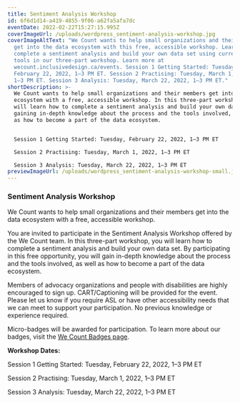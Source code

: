 ```yaml
---
title: Sentiment Analysis Workshop
id: 6f6d1d14-a419-4855-9f06-a62fa5afa7dc
eventDate: 2022-02-22T15:27:15.995Z
coverImageUrl: /uploads/wordpress_sentiment-analysis-workshop.jpg
coverImageAltText: "We Count wants to help small organizations and their members
  get into the data ecosystem with this free, accessible workshop. Learn how to
  complete a sentiment analysis and build your own data set using current data
  tools in our three-part workshop. Learn more at
  wecount.inclusivedesign.ca/events. Session 1 Getting Started: Tuesday,
  February 22, 2022, 1–3 PM ET. Session 2 Practising: Tuesday, March 1, 2022,
  1–3 PM ET. Session 3 Analysis: Tuesday, March 22, 2022, 1–3 PM ET."
shortDescription: >-
  We Count wants to help small organizations and their members get into the data
  ecosystem with a free, accessible workshop. In this three-part workshop, you
  will learn how to complete a sentiment analysis and build your own data set,
  gaining in-depth knowledge about the process and the tools involved, as well
  as how to become a part of the data ecosystem. 


  Session 1 Getting Started: Tuesday, February 22, 2022, 1–3 PM ET

  Session 2 Practising: Tuesday, March 1, 2022, 1–3 PM ET

  Session 3 Analysis: Tuesday, March 22, 2022, 1–3 PM ET
previewImageUrl: /uploads/wordpress_sentiment-analysis-workshop-small.jpg
---
```

### Sentiment Analysis Workshop

We Count wants to help small organizations and their members get into the data ecosystem with a free, accessible workshop. 

You are invited to participate in the Sentiment Analysis Workshop offered by the We Count team. In this three-part workshop, you will learn how to complete a sentiment analysis and build your own data set. By participating in this free opportunity, you will gain in-depth knowledge about the process and the tools involved, as well as how to become a part of the data ecosystem. 

Members of advocacy organizations and people with disabilities are highly encouraged to sign up. CART/Captioning will be provided for the event. Please let us know if you require ASL or have other accessibility needs that we can meet to support your participation. No previous knowledge or experience required.

Micro-badges will be awarded for participation. To learn more about our badges, visit the [We Count Badges page](https://wecount.inclusivedesign.ca/badges/)[](https://wecount.inclusivedesign.ca/badges/). 

**Workshop Dates:**

Session 1 Getting Started: Tuesday, February 22, 2022, 1–3 PM ET

Session 2 Practising: Tuesday, March 1, 2022, 1–3 PM ET

Session 3 Analysis: Tuesday, March 22, 2022, 1–3 PM ET